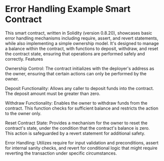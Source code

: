 # Error Handling Example Smart Contract

This smart contract, written in Solidity (version 0.8.20), showcases basic error handling mechanisms including require, assert, and revert statements, while also implementing a simple ownership model. It's designed to manage a balance within the contract, with functions to deposit, withdraw, and reset the contract state, ensuring that operations are performed safely and correctly.
Features

 Ownership Control: The contract initializes with the deployer's address as the owner, ensuring that certain actions can only be performed by the owner.

Deposit Functionality: Allows any caller to deposit funds into the contract. The deposit amount must be greater than zero.

 Withdraw Functionality: Enables the owner to withdraw funds from the contract. This function checks for sufficient balance and restricts the action to the owner only.

 Reset Contract State: Provides a mechanism for the owner to reset the contract's state, under the condition that the contract's balance is zero. This action is safeguarded by a revert statement for additional safety.

 Error Handling: Utilizes require for input validation and preconditions, assert for internal sanity checks, and revert for conditional logic that might require reverting the transaction under specific circumstances.
